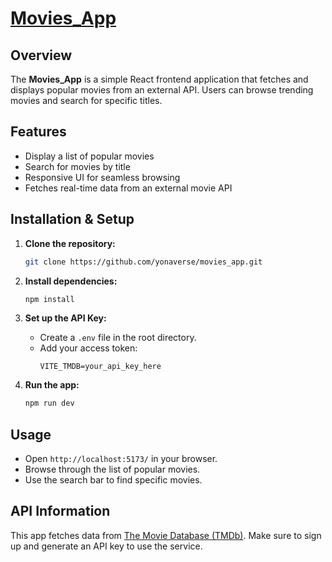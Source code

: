 # [Movies_App](https://movies-blush-nine.vercel.app/)

## Overview
The **Movies_App** is a simple React frontend application that fetches and displays popular movies from an external API. Users can browse trending movies and search for specific titles.

## Features
- Display a list of popular movies
- Search for movies by title
- Responsive UI for seamless browsing
- Fetches real-time data from an external movie API

## Installation & Setup

1. **Clone the repository:**
   ```bash
   git clone https://github.com/yonaverse/movies_app.git
   ```

2. **Install dependencies:**
   ```bash
   npm install
   ```

3. **Set up the API Key:**
   - Create a `.env` file in the root directory.
   - Add your access token:
     ```env
     VITE_TMDB=your_api_key_here
     ```

4. **Run the app:**
   ```bash
   npm run dev
   ```

## Usage
- Open `http://localhost:5173/` in your browser.
- Browse through the list of popular movies.
- Use the search bar to find specific movies.

## API Information
This app fetches data from [The Movie Database (TMDb)](https://www.themoviedb.org/). Make sure to sign up and generate an API key to use the service.

